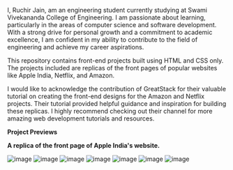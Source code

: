 I, Ruchir Jain, am an engineering student currently studying at Swami Vivekananda College of Engineering. I am passionate about learning, particularly in the areas of computer science and software development. With a strong drive for personal growth and a commitment to academic excellence, I am confident in my ability to contribute to the field of engineering and achieve my career aspirations.

This repository contains front-end projects built using HTML and CSS only. The projects included are replicas of the front pages of popular websites like Apple India, Netflix, and Amazon.

I would like to acknowledge the contribution of GreatStack for their valuable tutorial on creating the front-end designs for the Amazon and Netflix projects. Their tutorial provided helpful guidance and inspiration for building these replicas. I highly recommend checking out their channel for more amazing web development tutorials and resources.

**Project Previews**

**A replica of the front page of Apple India's website.**

![image](https://github.com/ruchirjainn/frontEndProjects/assets/114685271/a2acf0e6-6d1f-4f4b-b39c-4deb0f91025e)
![image](https://github.com/ruchirjainn/frontEndProjects/assets/114685271/5c1774c9-f9bd-4e32-9d57-e244f7e8abb5)
![image](https://github.com/ruchirjainn/frontEndProjects/assets/114685271/48addfdf-5c1b-4313-99a2-2b59b92e1da0)
![image](https://github.com/ruchirjainn/frontEndProjects/assets/114685271/5694af72-70e8-423f-927d-8bc414373d88)
![image](https://github.com/ruchirjainn/frontEndProjects/assets/114685271/d8004b1c-5ee4-4bee-8405-e9fc30440396)
![image](https://github.com/ruchirjainn/frontEndProjects/assets/114685271/7be98bff-deba-4d8e-ae94-4aaad1b24efa)
![image](https://github.com/ruchirjainn/frontEndProjects/assets/114685271/382ec7a8-1c50-4402-88c4-1809e405607e)













